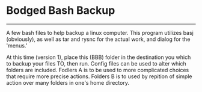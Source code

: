 # Bodged Bash Backup
----
A few bash files to help backup a linux computer. This program utilizes basj (obviously), as well as tar and rysnc for the actual work, and dialog for the 'menus.' 

At this time (version 1), place this (BBB) folder in the destination you which to backup your files TO, then run. Config files can be used to alter which folders are included. 
Fodlers A is to be used to more complicated choices that require more precise actions.
Folders B is to used by repition of simple action over many folders in one's home directory.
